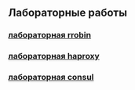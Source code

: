 ## Лабораторные работы ##
### [лабораторная rrobin](https://github.com/naannad/Nikita-Andreevich/tree/main/os_lab_rrobin) 
### [лабораторная haproxy ](https://github.com/naannad/Nikita-Andreevich/tree/main/os_lab_haproxy) 
### [лабораторная consul](https://github.com/naannad/Nikita-Andreevich/tree/main/os_lab_consul/Sirius_Pg_Cluster) 
